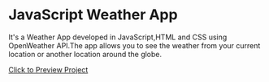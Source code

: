# JavaScript Weather App
It's a Weather App developed in JavaScript,HTML and CSS using OpenWeather
API.The app allows you to see the weather from your current location or another location around the globe.

[Click to Preview Project](https://n1khilnick.github.io/Js-weather-app/index.html)

